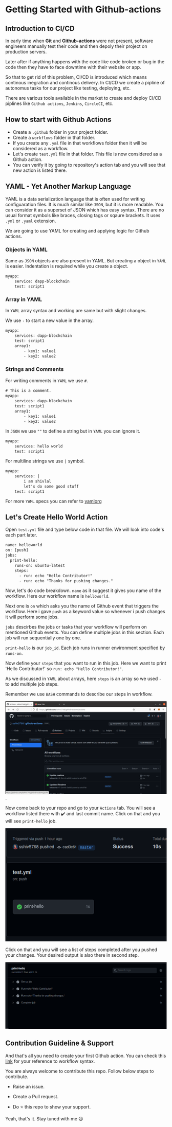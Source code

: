# Getting Started with Github-actions

## Introduction to CI/CD

In early time when **Git** and **Github-actions** were not present, software engineers manually test their code and then depoly their project on production servers.

Later after if anything happens with the code like code broken or bug in the code then they have to face downtime with their website or app.

So that to get rid of this problem, CI/CD is introduced which means continous inegration and continous delivery. In CI/CD we create a pipline of autonomus tasks for our project like testing, deploying, etc.

There are various tools available in the market to create and deploy CI/CD piplines like `Github actions`, `Jenkins`, `CircleCI`, etc.

## How to start with Github Actions

- Create a `.github` folder in your project folder.
- Create a `workflows` folder in that folder.
- If you create any `.yml` file in that workflows folder then it will be considered as a workflow.
- Let's create `test.yml` file in that folder. This file is now considered as a Github action.
- You can verify it by going to repository's action tab and you will see that new action is listed there.

## YAML - Yet Another Markup Language

YAML is a data serialization language that is often used for writing configuaration files. It is much similar like `JSON`, but it is more readable.
You can consider it as a superset of JSON which has easy syntax. There are no usual format symbols like braces, closing tags or sqaure brackets.
It uses `.yml` or `.yaml` extension.

We are going to use YAML for creating and applying logic for Github actions.

### Objects in YAML

Same as `JSON` objects are also present in YAML. But creating a object in `YAML` is easier. Indentation is required while you create a object.

```
myapp:
    service: dapp-blockchain
    test: script1

```

### Array in YAML

In `YAML` array syntax and working are same but with slight changes.

We use `-` to start a new value in the array.

```
myapp:
    services: dapp-blockchain
    test: script1
    array1: 
        - key1: value1
        - key2: value2

```

### Strings and Comments

For writing comments in `YAML` we use `#`.

```
# This is a comment.
myapp:
    services: dapp-blockchain
    test: script1
    array1: 
        - key1: value1
        - key2: value2

```

In `JSON` we use `""` to define a string but in `YAML` you can ignore it.

```
myapp:
    services: hello world
    test: script1

```

For multiline strings we use `|` symbol.

```
myapp:
    services: |
        i am shivlal
        let's do some good stuff
    test: script1

```

For more `YAML` specs you can refer to [yamlorg](https://yaml.org/)

## Let's Create Hello World Action

Open `test.yml` file and type below code in that file. We will look into code's each part later.

```
name: helloworld
on: [push]
jobs:
  print-hello: 
    runs-on: ubuntu-latest
    steps:
      - run: echo "Hello Contributor!"
      - run: echo "Thanks for pushing changes."

```

Now, let's do code breakdown. `name` as it suggest it gives you name of the workflow. Here our workflow name is `helloworld`.

Next one is `on` which asks you the name of Github event that triggers the workflow. Here i gave `push` as a keyword value so whenever i push changes it will perform some jobs.

`jobs` descirbes the jobs or tasks that your workflow will perform on mentioned Github events. You can define multiple jobs in this section. Each job will run sequentially one by one.

`print-hello` is our `job_id`. Each job runs in runner environment specified by `runs-on`.

Now define your `steps` that you want to run in this job. Here we want to print 'Hello Contributor!' so `run: echo "Hello Contributor!"`.

As we discussed in `YAML` about arrays, here `steps` is an array so we used `-` to add multiple job steps.

Remember we use `BASH` commands to describe our steps in workflow.

![Actions tab](/public/images/actions.png "Listed workflows").

Now come back to your repo and go to your `Actions` tab. You will see a workflow listed there with :heavy_check_mark: and last commit name. Click on that and you will see `print-hello` job.

![Current Jobs](/public/images/jobs.png "Completed Jobs")

Click on that and you will see a list of steps completed after you pushed your changes. Your desired output is also there in second step.

![Current Jobs](/public/images/steps.png "Completed Steps")

## Contribution Guideline & Support

And that's all you need to create your first Github action. You can check this [link](https://docs.github.com/en/actions/learn-github-actions/workflow-syntax-for-github-actions#jobs) for your reference to workflow syntax.

You are always welcome to contribute this repo. Follow below steps to contribute.

- Raise an issue.

- Create a Pull request.

- Do :star: this repo to show your support.

Yeah, that's it. Stay tuned with me :smiley:
  



